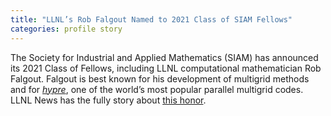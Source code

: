```yaml
---
title: "LLNL’s Rob Falgout Named to 2021 Class of SIAM Fellows"
categories: profile story
---
```


The Society for Industrial and Applied Mathematics (SIAM) has announced its 2021 Class of Fellows, including LLNL computational mathematician Rob Falgout. Falgout is best known for his development of multigrid methods and for *[hypre](https://github.com/hypre-space/hypre)*, one of the world’s most popular parallel multigrid codes. LLNL News has the fully story about [this honor](https://www.llnl.gov/news/llnls-falgout-named-2021-class-siam-fellows).
